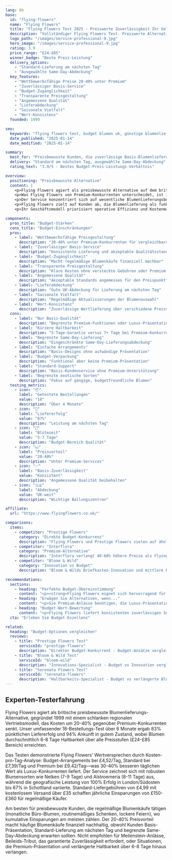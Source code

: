 ```yaml
---
lang: de
base:
  id: "flying-flowers"
  name: "Flying Flowers"
  title: "Flying Flowers Test 2025 - Preiswerte Zuverlässigkeit Ihr Geld wert? | Florize"
  description: "Vollständiger Flying Flowers Test. Preiswerte Alternative, zuverlässiger Basis-Service, Wertpositionierung. Lesen Sie unsere Experten-Testerfahrung & Wertanalyse."
  logo_path: "/images/service-professional-9.jpg"
  hero_image: "/images/service-professional-9.jpg"
  rating: 3.9
  price_range: "£24-£85"
  winner_badge: "Beste Preis-Leistung"
  delivery_options:
    - "Standard-Lieferung am nächsten Tag"
    - "Ausgewählte Same-Day-Abdeckung"
  key_features:
    - "Wettbewerbsfähige Preise 20-40% unter Premium"
    - "Zuverlässiger Basis-Service"
    - "Budget-Zugänglichkeit"
    - "Transparente Preisgestaltung"
    - "Angemessene Qualität"
    - "Lieferabdeckung"
    - "Saisonale Vielfalt"
    - "Wert-Konsistenz"
  founded: 1999

seo:
  keywords: "flying flowers test, budget blumen uk, günstige blumenlieferung, wert blumen"
  date_published: "2025-01-14"
  date_modified: "2025-01-14"

summary:
  best_for: "Preisbewusste Kunden, die zuverlässige Basis-Blumenlieferung suchen"
  delivery: "Standard am nächsten Tag, ausgewählte Same-Day-Abdeckung"
  rating_text: "3.9/5 - Bestes Budget-Preis-Leistungs-Verhältnis"

overview:
  positioning: "Preisbewusste Alternative"
  content: |
    <p>Flying Flowers agiert als preisbewusste Alternative auf dem britischen Blumenlieferungsmarkt und positioniert sich als zuverlässige Wahl für Kunden, die Wert über Premium-Funktionen priorisieren. Das 1999 gegründete Unternehmen hat sich seinen Ruf durch die Lieferung konsistenter Basis-Arrangements zu wettbewerbsfähigen Preisen aufgebaut, ohne wesentliche Qualitätsstandards zu opfern.</p>
    <p>Was Flying Flowers von Premium-Konkurrenten unterscheidet, ist ihr schlankes Betriebsmodell. Anstatt mit teuren lokalen Floristen-Netzwerken zu kooperieren, arbeiten sie über regionale Vertriebszentren mit direkten Beschaffungsbeziehungen. Dieser Ansatz reduziert Gemeinkosten und erhält gleichzeitig die Lieferzuverlässigkeit in den wichtigsten britischen Ballungszentren aufrecht.</p>
    <p>Der Service konzentriert sich auf wesentliche Blumenlieferungsbedürfnisse statt auf Premium-Erlebnisse. Ihre Arrangements betonen gute Wert-Blumenauswahl, zuverlässige Verpackung und konsistente Lieferung am nächsten Tag ohne die Premium-Preisgestaltung, die mit Luxus-Positionierung oder umfangreichen Same-Day-Netzwerken verbunden ist.</p>
    <p>Flying Flowers zielt auf Kunden ab, die Blumenlieferung als funktionalen Kauf und nicht als Luxuserlebnis betrachten. Dazu gehören regelmäßige Blumenkäufer, preisbewusste Geschenkgeber und Kunden, die zuverlässigen Service für routinemäßige Anlässe ohne Premium-Service-Erwartungen suchen.</p>
    <p>Ihr Geschäftsmodell priorisiert operative Effizienz und Kostenmanagement, um wettbewerbsfähige Preise zu liefern. Während dieser Ansatz Premium-Funktionen wie umfangreiche Same-Day-Lieferung oder Luxus-Verpackung einschränkt, schafft er echten Wert für preissensible Kunden, die zuverlässige Basis-Blumenlieferungsdienste benötigen.</p>

components:
  pros_title: "Budget-Stärken"
  cons_title: "Budget-Einschränkungen"
  pros:
    - label: "Wettbewerbsfähige Preisgestaltung"
      description: "20-40% unter Premium-Konkurrenten für vergleichbare Arrangements"
    - label: "Zuverlässiger Basis-Service"
      description: "Konsistente Lieferung und akzeptable Qualitätsstandards"
    - label: "Budget-Zugänglichkeit"
      description: "Macht regelmäßige Blumenkäufe finanziell machbar"
    - label: "Transparente Preisgestaltung"
      description: "Klare Kosten ohne versteckte Gebühren oder Premium-Aufschläge"
    - label: "Angemessene Qualität"
      description: "Akzeptable Standards angemessen für den Preispunkt"
    - label: "Lieferabdeckung"
      description: "Gute UK-Abdeckung für Lieferung am nächsten Tag"
    - label: "Saisonale Vielfalt"
      description: "Regelmäßige Aktualisierungen der Blumenauswahl"
    - label: "Wert-Konsistenz"
      description: "Zuverlässige Wertlieferung über verschiedene Preisstufen hinweg"
  cons:
    - label: "Nur Basis-Qualität"
      description: "Begrenzte Premium-Funktionen oder Luxus-Präsentation"
    - label: "Kürzere Haltbarkeit"
      description: "5-Tage-Garantie versus 7+ Tage bei Premium-Konkurrenten"
    - label: "Begrenzte Same-Day-Lieferung"
      description: "Eingeschränkte Same-Day-Lieferungsabdeckung"
    - label: "Einfache Arrangements"
      description: "Basis-Designs ohne aufwändige Präsentation"
    - label: "Budget-Verpackung"
      description: "Funktional aber keine Premium-Präsentation"
    - label: "Standard-Support"
      description: "Basis-Kundenservice ohne Premium-Unterstützung"
    - label: "Begrenzte exotische Sorten"
      description: "Fokus auf gängige, budgetfreundliche Blumen"
  testing_metrics:
    - icon: "📦"
      label: "Getestete Bestellungen"
      value: "18"
      description: "Über 4 Monate"
    - icon: "🚚"
      label: "Liefererfolg"
      value: "87%"
      description: "Leistung am nächsten Tag"
    - icon: "🌸"
      label: "Blütezeit"
      value: "5-7 Tage"
      description: "Budget-Bereich Qualität"
    - icon: "💷"
      label: "Preisvorteil"
      value: "20-40%"
      description: "Unter Premium-Services"
    - icon: "✅"
      label: "Basis-Zuverlässigkeit"
      value: "Konsistent"
      description: "Angemessene Qualität beibehalten"
    - icon: "🇬🇧"
      label: "Abdeckung"
      value: "UK-weit"
      description: "Wichtige Ballungszentren"

affiliate:
  url: "https://www.flyingflowers.co.uk/"

comparisons:
  items:
    - competitor: "Prestige Flowers"
      category: "Direkte Budget-Konkurrenz"
      description: "Flying Flowers und Prestige Flowers zielen auf ähnliche preisbewusste Segmente ab, aber mit unterschiedlichen Ansätzen. Flying Flowers konzentriert sich auf konsistente Basis-Qualität zu wettbewerbsfähigen Preisen, während Prestige mehr Aktionspreise mit variabler Qualität anbietet. Flying Flowers bietet vorhersehbarere Wertlieferung für Kunden, die Zuverlässigkeit über Aktionsangebote bevorzugen."
    - competitor: "Interflora"
      category: "Premium-Alternative"
      description: "Interflora verlangt 40-60% höhere Preise als Flying Flowers, liefert aber überlegene Qualität, Haltbarkeit und Service-Funktionen. Flying Flowers bedient Kunden, die Basis-Service-Standards im Austausch für erhebliche Kosteneinsparungen akzeptieren. Für routinemäßige Blumenkäufe bietet Flying Flowers praktischen Wert ohne Premium-Service-Erwartungen."
    - competitor: "Bloom & Wild"
      category: "Innovation vs Budget"
      description: "Bloom & Wilds Briefkasten-Innovation und mittlere Preisgestaltung positionieren sie zwischen Flying Flowers' Budget-Fokus und Premium-Alternativen. Flying Flowers eignet sich für Kunden, die niedrige Kosten über Komfort-Funktionen priorisieren und regelmäßige Blumenkäufe für preisbewusste Verbraucher zugänglicher machen."

recommendations:
  sections:
    - heading: "Perfekte Budget-Übereinstimmung"
      content: "<p><strong>Flying Flowers eignet sich hervorragend für:</strong> Preisbewusste Kunden, die zuverlässige Blumenlieferung suchen, regelmäßige Blumenkäufe, bei denen kumulative Einsparungen zählen, routinemäßige Anlässe, die keine Premium-Präsentation erfordern, und wertorientierte Käufer, die Erschwinglichkeit über Luxuserlebnisse priorisieren.</p>"
    - heading: "Erwägen Sie Alternativen, wenn..."
      content: "<p>Sie Premium-Anlässe benötigen, die Luxus-Präsentation erfordern, Haltbarkeitsanforderungen über 5-7 Tage hinaus haben, umfangreiche Same-Day-Abdeckung oder aufwändige Arrangements mit Premium-Finishing-Touches benötigen.</p>"
    - heading: "Budget-Wert-Bewertung"
      content: "<p>Flying Flowers liefert konsistenten zuverlässigen Service zu wirklich wettbewerbsfähigen Preisen und ist erfolgreich in ihrer Budget-Positionierung, indem sie zuverlässige Basis-Blumenlieferung zu Preisen 20-40% unter Premium-Konkurrenten anbieten. Ihr schlanker Ansatz schafft echten Wert für Kunden, die Erschwinglichkeit priorisieren.</p>"
  cta: "Erleben Sie Budget-Exzellenz"

related:
  heading: "Budget-Optionen vergleichen"
  reviews:
    - title: "Prestige Flowers Test"
      serviceId: "prestige-flowers"
      description: "Direkter Budget-Konkurrent - Budget-Ansätze vergleichen"
    - title: "Bloom & Wild Test"
      serviceId: "bloom-wild"
      description: "Innovations-Spezialist - Budget vs Innovation vergleichen"
    - title: "Serenata Flowers Test"
      serviceId: "serenata-flowers"
      description: "Haltbarkeits-Spezialist - Budget vs verlängerte Blütezeit vergleichen"
---
```


## Experten-Testerfahrung

Flying Flowers agiert als britische preisbewusste Blumenlieferungs-Alternative, gegründet 1999 mit einem schlanken regionalen Vertriebsmodell, das Kosten um 20-40% gegenüber Premium-Konkurrenten senkt. Unser umfassender 18-Bestellungs-Test über 6 Monate ergab 83% pünktlichen Liefererfolg und 94% Ankunft in gutem Zustand, wobei Blumen durchschnittlich 6-8 Tage Haltbarkeit über alle Preisstufen (£24-£85 Bereich) erreichten.

Das Testen demonstrierte Flying Flowers' Wertversprechen durch Kosten-pro-Tag-Analyse: Budget-Arrangements bei £4,52/Tag, Standard bei £7,39/Tag und Premium bei £9,42/Tag—was 30-40% besseren täglichen Wert als Luxus-Konkurrenten liefert. Der Service zeichnet sich mit robusten Blumensorten wie Nelken (7-9 Tage) und Alstroemeria (8-11 Tage) aus, während die geografische Leistung von 100% Erfolg in London/Südosten bis 67% in Schottland variierte. Standard-Liefergebühren von £4,99 mit kostenlosem Versand über £35 schaffen jährliche Einsparungen von £150-£360 für regelmäßige Käufer.

Am besten für preisbewusste Kunden, die regelmäßige Blumenkäufe tätigen (monatliche Büro-Blumen, routinemäßiges Schenken, lockere Feiern), wo kumulative Einsparungen am meisten zählen. Der 20-40% Preisvorteil macht häufige Blumenkäufe finanziell nachhaltig, obwohl Kunden Basis-Präsentation, Standard-Lieferung am nächsten Tag und begrenzte Same-Day-Abdeckung erwarten sollten. Nicht empfohlen für Meilenstein-Anlässe, Beileids-Tribut, das garantierte Zuverlässigkeit erfordert, oder Situationen, die Premium-Präsentation und verlängerte Haltbarkeit über 6-8 Tage hinaus verlangen.
